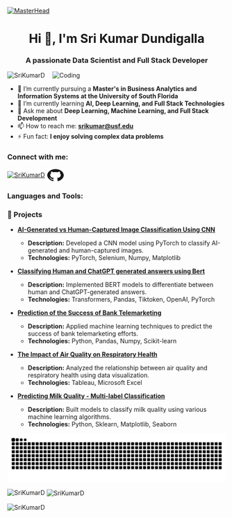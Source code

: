 [![MasterHead](https://user-images.githubusercontent.com/74038190/225813708-98b745f2-7d22-48cf-9150-083f1b00d6c9.gif)](Your_LinkedIn_Profile_Link_or_other)
<h1 align="center">Hi 👋, I'm Sri Kumar Dundigalla</h1>
<h3 align="center">A passionate Data Scientist and Full Stack Developer</h3>
<img align="right" alt="Coding" width="400" src="https://user-images.githubusercontent.com/74038190/235224431-e8c8c12e-6826-47f1-89fb-2ddad83b3abf.gif">

<p align="left"> <img src="https://komarev.com/ghpvc/?username=SriKumarD&label=Profile%20views&color=0e75b6&style=flat" alt="SriKumarD" /> </p>

- 🔭 I’m currently pursuing a **Master's in Business Analytics and Information Systems at the University of South Florida**
- 🌱 I’m currently learning **AI, Deep Learning, and Full Stack Technologies**
- 💬 Ask me about **Deep Learning, Machine Learning, and Full Stack Development**
- 📫 How to reach me: **srikumar@usf.edu**
- ⚡ Fun fact: **I enjoy solving complex data problems**

<h3 align="left">Connect with me:</h3>
<p align="left">
<a href="https://linkedin.com/in/dundigalla-srikumar/" target="blank"><img align="center" src="https://raw.githubusercontent.com/rahuldkjain/github-profile-readme-generator/master/src/images/icons/Social/linked-in-alt.svg" alt="SriKumarD" height="30" width="40" /></a>
<a href="https://github.com/SriKumarD?tab=repositories" target="blank"><img align="center" src="https://raw.githubusercontent.com/devicons/devicon/master/icons/github/github-original.svg" alt="SriKumarD" height="30" width="40" /></a>
</p>

<h3 align="left">Languages and Tools:</h3>
<p align="left">
<!-- Replace with your skills and tools icons -->
</p>

### 🚀 Projects
- **[AI-Generated vs Human-Captured Image Classification Using CNN](https://github.com/SriKumarD/AI-Generated-vs.-Human-Captured-Image-Classification-Using-CNN)**
  - **Description:** Developed a CNN model using PyTorch to classify AI-generated and human-captured images.
  - **Technologies:** PyTorch, Selenium, Numpy, Matplotlib

- **[Classifying Human and ChatGPT generated answers using Bert](https://github.com/SriKumarD/Classifying-Human-and-ChatGPT-generated-answers-using-Bert)**
  - **Description:** Implemented BERT models to differentiate between human and ChatGPT-generated answers.
  - **Technologies:** Transformers, Pandas, Tiktoken, OpenAI, PyTorch

- **[Prediction of the Success of Bank Telemarketing](https://github.com/SriKumarD/Prediction-of-the-Success-of-Bank-Telemarketing)**
  - **Description:** Applied machine learning techniques to predict the success of bank telemarketing efforts.
  - **Technologies:** Python, Pandas, Numpy, Scikit-learn

- **[The Impact of Air Quality on Respiratory Health](https://github.com/SriKumarD/The-Impact-of-Air-Quality-on-Respiratory-Health)**
  - **Description:** Analyzed the relationship between air quality and respiratory health using data visualization.
  - **Technologies:** Tableau, Microsoft Excel

- **[Predicting Milk Quality - Multi-label Classification](https://github.com/SriKumarD/Predicting-Milk-Quality-multi-label-classification)**
  - **Description:** Built models to classify milk quality using various machine learning algorithms.
  - **Technologies:** Python, Sklearn, Matplotlib, Seaborn

![GitHub Snake dark](https://raw.githubusercontent.com/taozhi8833998/taozhi8833998/output/github-contribution-grid-snake.svg)


<p><img align="left" src="https://github-readme-stats.vercel.app/api/top-langs?username=SriKumarD&show_icons=true&locale=en&layout=compact" alt="SriKumarD" /></p>

<p>&nbsp;<img align="center" src="https://github-readme-stats.vercel.app/api?username=SriKumarD&show_icons=true&locale=en" alt="SriKumarD" /></p>

<p><p><img align="center" src="https://github-readme-streak-stats.herokuapp.com/?user=SriKumarD" alt="SriKumarD" /></p>
